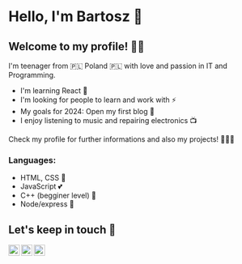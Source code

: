 # Hello, I'm Bartosz 👋

## Welcome to my profile! 🙋‍♂️

I'm teenager from 🇵🇱 Poland 🇵🇱 with love and passion in IT and Programming.

- I'm learning React 🔧
- I'm looking for people to learn and work with ⚡
- My goals for 2024: Open my first blog 📢
- I enjoy listening to music and repairing electronics 📺

Check my profile for further informations and also my projects! 🧑🏻‍🎓

### Languages:

- HTML, CSS 📖
- JavaScript 💕
- C++ (begginer level) 🌊
- Node/express 👀 


## Let's keep in touch 🤝

[<img align="left" alt="Bartosz Buko | Facebook" width="22px" src="https://cdn.jsdelivr.net/npm/simple-icons@3.13.0/icons/facebook.svg" />][facebook]
[<img align="left" alt="Bartosz Buko | linkedIn" width="22px" src="https://cdn.jsdelivr.net/npm/simple-icons@3.13.0/icons/linkedin.svg" />][linkedin]
[<img align="left" style="margin-bottom: 250px" alt="Bartosz Buko | Instagram" width="22px" src="https://cdn.jsdelivr.net/npm/simple-icons@v3/icons/instagram.svg" />][instagram]


[instagram]: https://www.instagram.com/bartus_buko/
[linkedin]: https://www.linkedin.com/in/bartosz-buko-381a41215/
[facebook]: https://www.facebook.com/bartosz.buko.73
